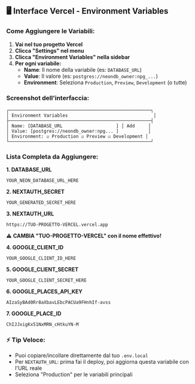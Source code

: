 ## 🖥️ Interface Vercel - Environment Variables

### Come Aggiungere le Variabili:

1. **Vai nel tuo progetto Vercel**
2. **Clicca "Settings" nel menu**
3. **Clicca "Environment Variables" nella sidebar**
4. **Per ogni variabile:**
   - **Name**: Il nome della variabile (es: `DATABASE_URL`)
   - **Value**: Il valore (es: `postgres://neondb_owner:npg_...`)
   - **Environment**: Seleziona `Production`, `Preview`, `Development` (o tutte)

### Screenshot dell'interfaccia:
```
┌─────────────────────────────────────────────────────┐
│ Environment Variables                                │
├─────────────────────────────────────────────────────┤
│ Name: [DATABASE_URL                    ] │ Add     │
│ Value: [postgres://neondb_owner:npg... ]           │
│ Environment: ☑ Production ☑ Preview ☑ Development │
└─────────────────────────────────────────────────────┘
```

### Lista Completa da Aggiungere:

**1. DATABASE_URL**
```
YOUR_NEON_DATABASE_URL_HERE
```

**2. NEXTAUTH_SECRET**
```
YOUR_GENERATED_SECRET_HERE
```

**3. NEXTAUTH_URL**
```
https://TUO-PROGETTO-VERCEL.vercel.app
```
⚠️ **CAMBIA "TUO-PROGETTO-VERCEL" con il nome effettivo!**

**4. GOOGLE_CLIENT_ID**
```
YOUR_GOOGLE_CLIENT_ID_HERE
```

**5. GOOGLE_CLIENT_SECRET**
```
YOUR_GOOGLE_CLIENT_SECRET_HERE
```

**6. GOOGLE_PLACES_API_KEY**
```
AIzaSyBAd0Rr8aXbavLEbcPACUa9FHnhIf-avss
```

**7. GOOGLE_PLACE_ID**
```
ChIJJxigKx51NxMRN_cHtkuYN-M
```

### ⚡ Tip Veloce:
- Puoi copiare/incollare direttamente dal tuo `.env.local`
- Per `NEXTAUTH_URL`: prima fai il deploy, poi aggiorna questa variabile con l'URL reale
- Seleziona "Production" per le variabili principali
